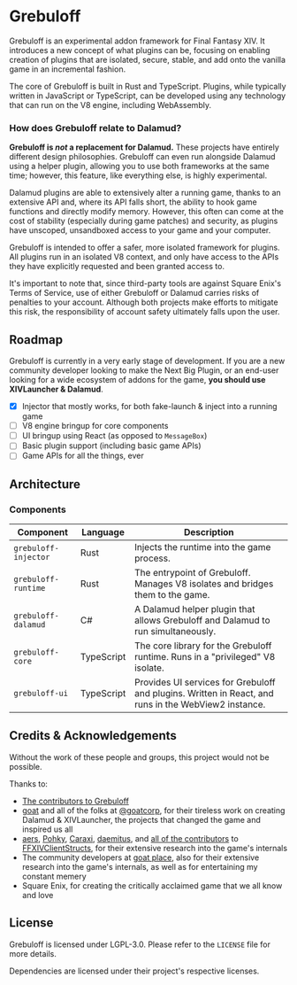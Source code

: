 # Grebuloff

Grebuloff is an experimental addon framework for Final Fantasy XIV. It introduces a new concept of what
plugins can be, focusing on enabling creation of plugins that are isolated, secure, stable, and add onto the vanilla
game in an incremental fashion.

The core of Grebuloff is built in Rust and TypeScript. Plugins, while typically written in JavaScript or
TypeScript, can be developed using any technology that can run on the V8 engine, including WebAssembly.

### How does Grebuloff relate to Dalamud?

**Grebuloff is _not_ a replacement for Dalamud.** These projects have entirely different design philosophies.
Grebuloff can even run alongside Dalamud using a helper plugin, allowing you to use both frameworks at the
same time; however, this feature, like everything else, is highly experimental.

Dalamud plugins are able to extensively alter a running game, thanks to an extensive API and, where its API
falls short, the ability to hook game functions and directly modify memory. However, this often can come
at the cost of stability (especially during game patches) and security, as plugins have unscoped, unsandboxed
access to your game and your computer.

Grebuloff is intended to offer a safer, more isolated framework for plugins. All plugins run in an isolated
V8 context, and only have access to the APIs they have explicitly requested and been granted access to.

It's important to note that, since third-party tools are against Square Enix's Terms of Service, use of either
Grebuloff or Dalamud carries risks of penalties to your account. Although both projects make efforts to mitigate
this risk, the responsibility of account safety ultimately falls upon the user.

## Roadmap

Grebuloff is currently in a very early stage of development. If you are a new community developer looking
to make the Next Big Plugin, or an end-user looking for a wide ecosystem of addons for the game,
**you should use XIVLauncher & Dalamud**.

- [X] Injector that mostly works, for both fake-launch & inject into a running game
- [ ] V8 engine bringup for core components
- [ ] UI bringup using React (as opposed to `MessageBox`)
- [ ] Basic plugin support (including basic game APIs)
- [ ] Game APIs for all the things, ever

## Architecture

### Components

| Component            | Language   | Description                                                                                          |
|----------------------|------------|------------------------------------------------------------------------------------------------------|
| `grebuloff-injector` | Rust       | Injects the runtime into the game process.                                                           |
| `grebuloff-runtime`  | Rust       | The entrypoint of Grebuloff. Manages V8 isolates and bridges them to the game.                       |
| `grebuloff-dalamud`  | C#         | A Dalamud helper plugin that allows Grebuloff and Dalamud to run simultaneously.                     |
| `grebuloff-core`     | TypeScript | The core library for the Grebuloff runtime. Runs in a "privileged" V8 isolate.                       |
| `grebuloff-ui`       | TypeScript | Provides UI services for Grebuloff and plugins. Written in React, and runs in the WebView2 instance. |

## Credits & Acknowledgements

Without the work of these people and groups, this project would not be possible.

Thanks to:

- [The contributors to Grebuloff](https://github.com/avafloww/Grebuloff/graphs/contributors)
- [goat](https://github.com/goaaats/) and all of the folks at [@goatcorp](https://github.com/goatcorp), for
  their tireless work on creating Dalamud & XIVLauncher, the projects that changed the game and inspired us all
- [aers](https://github.com/aers), [Pohky](https://github.com/Pohky), [Caraxi](https://github.com/Caraxi),
  [daemitus](https://github.com/daemitus),
  and [all of the contributors](https://github.com/aers/FFXIVClientStructs/graphs/contributors)
  to [FFXIVClientStructs](https://github.com/aers/FFXIVClientStructs), for their extensive research into the
  game's internals
- The community developers at [goat place](https://goat.place), also for their extensive research into the
  game's internals, as well as for entertaining my constant memery
- Square Enix, for creating the critically acclaimed game that we all know and love

## License

Grebuloff is licensed under LGPL-3.0. Please refer to the `LICENSE` file for more details.

Dependencies are licensed under their project's respective licenses.